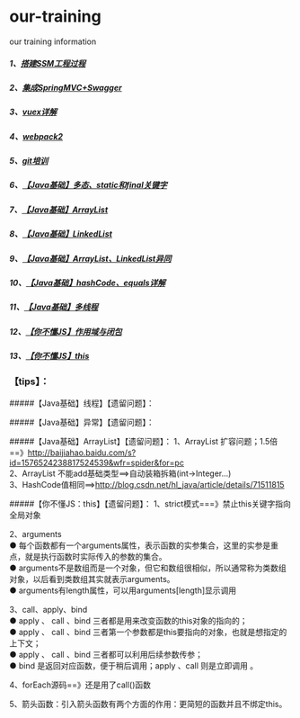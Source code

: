 # our-training
our training information

##### 1、[搭建SSM工程过程](https://github.com/wyh2020/our-training/blob/master/%E6%90%AD%E5%BB%BASSM%E5%B7%A5%E7%A8%8B%E8%BF%87%E7%A8%8B.pdf)   
##### 2、[集成SpringMVC+Swagger](https://github.com/wyh2020/our-training/blob/master/%E9%9B%86%E6%88%90SpringMVC%2BSwagger.pdf)    
##### 3、[vuex详解](https://github.com/wyh2020/our-training/blob/master/vuex%E8%AF%A6%E8%A7%A3.pdf)    
##### 4、[webpack2](https://github.com/wyh2020/our-training/blob/master/webpack2.pdf)
##### 5、[git培训](https://github.com/wyh2020/our-training/blob/master/git%E5%9F%B9%E8%AE%AD.pdf)
##### 6、[【Java基础】多态、static和final关键字](https://github.com/wyh2020/our-training/blob/master/%E5%A4%9A%E6%80%81%E3%80%81static%E5%92%8Cfinal%E5%85%B3%E9%94%AE%E5%AD%97.pdf)
##### 7、[【Java基础】ArrayList](https://github.com/wyh2020/our-training/blob/master/ArrayList.pdf)
##### 8、[【Java基础】LinkedList](https://github.com/wyh2020/our-training/blob/master/LinkedList.pdf)
##### 9、[【Java基础】ArrayList、LinkedList异同](https://github.com/wyh2020/our-training/blob/master/ArrayList%E3%80%81LinkedList%E5%BC%82%E5%90%8C.pdf)
##### 10、[【Java基础】hashCode、equals详解](https://github.com/wyh2020/our-training/blob/master/hashCode%E3%80%81equals%E8%AF%A6%E8%A7%A3.pdf)
##### 11、[【Java基础】多线程](https://github.com/wyh2020/our-training/blob/master/%E5%A4%9A%E7%BA%BF%E7%A8%8B.pdf)
##### 12、[【你不懂JS】作用域与闭包](https://github.com/wyh2020/our-training/blob/master/%E3%80%90%E4%BD%A0%E4%B8%8D%E6%87%82JS%E3%80%91%E4%BD%9C%E7%94%A8%E5%9F%9F%E4%B8%8E%E9%97%AD%E5%8C%85.png)
##### 13、[【你不懂JS】this](https://github.com/xcoding-team/our-training/blob/master/%E3%80%90%E4%BD%A0%E4%B8%8D%E6%87%82JS%E3%80%91this.pdf)




### 【tips】：    
#####【Java基础】线程】【遗留问题】：



#####【Java基础】异常】【遗留问题】：



#####【Java基础】ArrayList】【遗留问题】：
1、ArrayList 扩容问题；1.5倍 ==》http://baijiahao.baidu.com/s?id=1576524238817524539&wfr=spider&for=pc    
2、ArrayList 不能add基础类型==>自动装箱拆箱(int->Integer...)    
3、HashCode值相同==>http://blog.csdn.net/hl_java/article/details/71511815    

#####【你不懂JS：this】【遗留问题】：
1、strict模式===》禁止this关键字指向全局对象

2、arguments    
  ● 每个函数都有一个arguments属性，表示函数的实参集合，这里的实参是重点，就是执行函数时实际传入的参数的集合。    
  ● arguments不是数组而是一个对象，但它和数组很相似，所以通常称为类数组对象，以后看到类数组其实就表示arguments。    
  ● arguments有length属性，可以用arguments[length]显示调用    

3、call、apply、bind    
  ● apply 、 call 、bind 三者都是用来改变函数的this对象的指向的；    
  ● apply 、 call 、bind 三者第一个参数都是this要指向的对象，也就是想指定的上下文；    
  ● apply 、 call 、bind 三者都可以利用后续参数传参；    
  ● bind 是返回对应函数，便于稍后调用；apply 、call 则是立即调用 。    

4、forEach源码==》还是用了call()函数

5、箭头函数：引入箭头函数有两个方面的作用：更简短的函数并且不绑定this。
